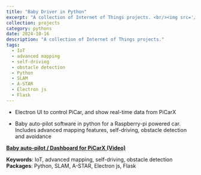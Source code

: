 ```yaml
---
title: "Baby Driver in Python"
excerpt: "A collection of Internet of Things projects. <br/><img src='/images/PiCarX.png'>"
collection: projects
category: pythons
date: 2024-10-16
description: "A collection of Internet of Things projects."
tags:
  - IoT
  - advanced mapping
  - self-driving
  - obstacle detection
  - Python
  - SLAM
  - A-STAR
  - Electron js
  - Flask
---
```



- Electron UI to control PiCar, and show real-time data from PiCarX

- Baby auto-pilot software in python for a Raspberry-pi powered car. Includes advanced mapping features, self-driving, obstacle detection and avoidance

**[ Baby auto-pilot / Dashboard for PiCarX (Video)](https://youtu.be/xW_e4IPZ7Xk)**

**Keywords**: IoT, advanced mapping, self-driving, obstacle detection    
**Packages**: Python, SLAM, A-STAR, Electron js, Flask
